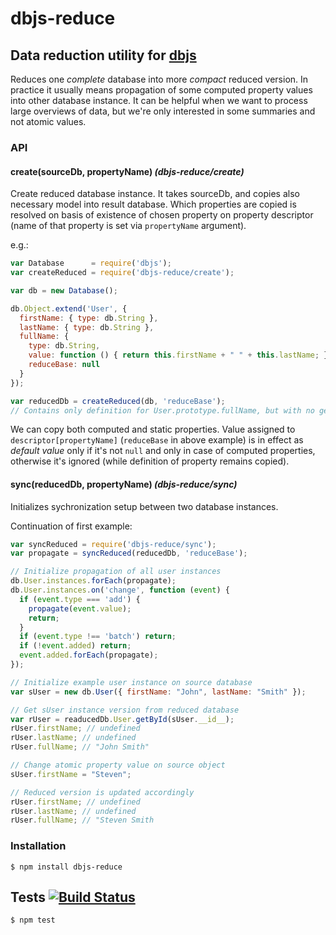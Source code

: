 # dbjs-reduce
## Data reduction utility for [dbjs](https://github.com/medikoo/dbjs)

Reduces one _complete_ database into more _compact_ reduced version. In practice it usually means propagation of some computed property values into other database instance. It can be helpful when we want to process large overviews of data, but we're only interested in some summaries and not atomic values.

### API

#### create(sourceDb, propertyName) _(dbjs-reduce/create)_

Create reduced database instance.
It takes sourceDb, and copies also necessary model into result database. Which properties are copied is resolved on basis of existence of chosen property on property descriptor (name of that property is set via `propertyName` argument).

e.g.:

```javascript
var Database      = require('dbjs');
var createReduced = require('dbjs-reduce/create');

var db = new Database();

db.Object.extend('User', {
  firstName: { type: db.String },
  lastName: { type: db.String },
  fullName: {
    type: db.String,
    value: function () { return this.firstName + " " + this.lastName; },
    reduceBase: null
  }
});

var reducedDb = createReduced(db, 'reduceBase');
// Contains only definition for User.prototype.fullName, but with no getter defined
```

We can copy both computed and static properties. Value assigned to `descriptor[propertyName]` (`reduceBase` in above example) is in effect as _default value_ only if it's not `null` and only in case of computed properties, otherwise it's ignored (while definition of property remains copied).

#### sync(reducedDb, propertyName) _(dbjs-reduce/sync)_

Initializes sychronization setup between two database instances.

Continuation of first example:

```javascript
var syncReduced = require('dbjs-reduce/sync');
var propagate = syncReduced(reducedDb, 'reduceBase');

// Initialize propagation of all user instances
db.User.instances.forEach(propagate);
db.User.instances.on('change', function (event) {
  if (event.type === 'add') {
    propagate(event.value);
    return;
  }
  if (event.type !== 'batch') return;
  if (!event.added) return;
  event.added.forEach(propagate);
});

// Initialize example user instance on source database
var sUser = new db.User({ firstName: "John", lastName: "Smith" });

// Get sUser instance version from reduced database
var rUser = readucedDb.User.getById(sUser.__id__);
rUser.firstName; // undefined
rUser.lastName; // undefined
rUser.fullName; // "John Smith"

// Change atomic property value on source object
sUser.firstName = "Steven";

// Reduced version is updated accordingly
rUser.firstName; // undefined
rUser.lastName; // undefined
rUser.fullName; // "Steven Smith
```

### Installation

	$ npm install dbjs-reduce

## Tests [![Build Status](https://travis-ci.org/medikoo/dbjs-reduce.svg)](https://travis-ci.org/medikoo/dbjs-reduce)

	$ npm test
